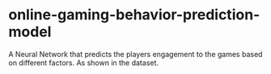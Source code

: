 # online-gaming-behavior-prediction-model
A Neural Network that predicts the players engagement to the games based on different factors. As shown in the dataset.
